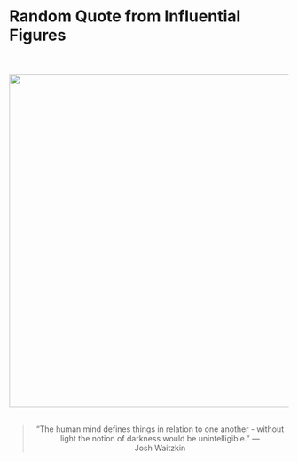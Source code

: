 # Random Quote from Influential Figures

<div align="center">
  <br>
  <br>
  <a href="https://en.wikipedia.org/wiki/Joshua_Waitzkin" title="Joshua Waitzkin - Wikipedia"><img src="https://upload.wikimedia.org/wikipedia/commons/8/85/Joshua_Waitzkin.jpg" width="600px"></a>
  <br>
  <br>
  <blockquote>&ldquo;The human mind defines things in relation to one another - without light the notion of darkness would be unintelligible.&rdquo; &mdash; <footer>Josh Waitzkin</footer></blockquote>
</div>
  